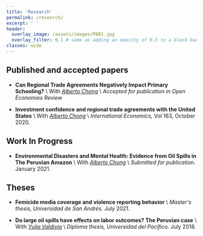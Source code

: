 ```yaml
---
title: 'Research'
permalink: /research/
excerpt: ' '
header:
  overlay_image: /assets/images/P001.jpg
  overlay_filter: 0.1 # same as adding an opacity of 0.5 to a black background
classes: wide
---
```


## Published and accepted papers

* **Can Regional Trade Agreements Negatively Impact Primary Schooling?** \\
  With _[Alberto Chong](https://aysps.gsu.edu/profile/alberto-chong/)_ \\
  _Accepted for publication in Open Economies Review_

* **Investment confidence and regional trade agreements with the United States** \\
  With _[Alberto Chong](https://aysps.gsu.edu/profile/alberto-chong/)_ \\
  _International Economics,_
  Vol 163, October 2020. <a href="https://www.sciencedirect.com/science/article/abs/pii/S211070172030086X"><i class="fas fa-fw fa-link zoom" style="font-size:20px;color:#0099cc" aria-hidden="true"></i></a>
  
## Work In Progress

* **Environmental Disasters and Mental Health: Evidence from Oil Spills in The Peruvian Amazon** \\
  With _[Alberto Chong](https://aysps.gsu.edu/profile/alberto-chong/)_ \\
  _Submitted for publication._
  January 2021.
  
## Theses

* **Femicide media coverage and violence reporting behavior** \\
  _Master's thesis, Universidad de San Andrés._
  July 2021. <a href="https://repositorio.udesa.edu.ar/jspui/bitstream/10908/18510/1/%5bP%5d%5bW%5d%20T.M.%20Eco.%20Srebot%20Roeder%2c%20Carla%20Mar%c3%ada.pdf"><i class="fas fa-fw fa-file-pdf zoom" style="font-size:24px;color:#0099cc" aria-hidden="true"></i></a>

* **Do large oil spills have effects on labor outcomes? The Peruvian case** \\
  With _[Yulia Valdivia](https://pe.linkedin.com/in/yulia-valdivia-rivera-30596)_ \\
  _Diploma thesis, Universidad del Pacífico._
  July 2018. <a href="https://repositorio.up.edu.pe/bitstream/handle/11354/3006/DI17.pdf?sequence=1&isAllowed=y"><i class="fas fa-fw fa-file-pdf zoom" style="font-size:24px;color:#0099cc" aria-hidden="true"></i></a>
